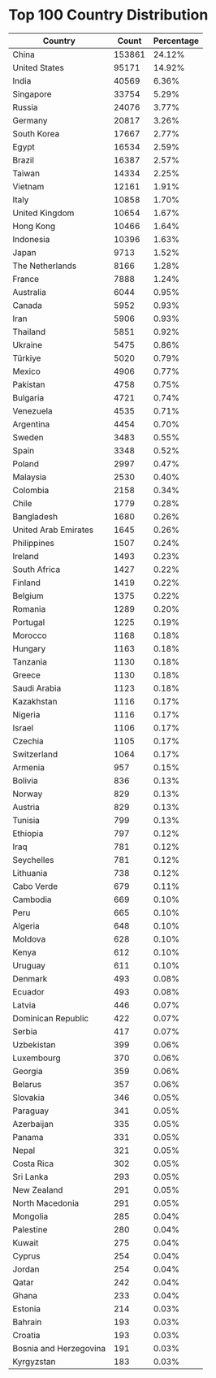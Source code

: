 # Top 100 Country Distribution
| Country | Count | Percentage |
|----|----|----|
| China | 153861 | 24.12% |
| United States | 95171 | 14.92% |
| India | 40569 | 6.36% |
| Singapore | 33754 | 5.29% |
| Russia | 24076 | 3.77% |
| Germany | 20817 | 3.26% |
| South Korea | 17667 | 2.77% |
| Egypt | 16534 | 2.59% |
| Brazil | 16387 | 2.57% |
| Taiwan | 14334 | 2.25% |
| Vietnam | 12161 | 1.91% |
| Italy | 10858 | 1.70% |
| United Kingdom | 10654 | 1.67% |
| Hong Kong | 10466 | 1.64% |
| Indonesia | 10396 | 1.63% |
| Japan | 9713 | 1.52% |
| The Netherlands | 8166 | 1.28% |
| France | 7888 | 1.24% |
| Australia | 6044 | 0.95% |
| Canada | 5952 | 0.93% |
| Iran | 5906 | 0.93% |
| Thailand | 5851 | 0.92% |
| Ukraine | 5475 | 0.86% |
| Türkiye | 5020 | 0.79% |
| Mexico | 4906 | 0.77% |
| Pakistan | 4758 | 0.75% |
| Bulgaria | 4721 | 0.74% |
| Venezuela | 4535 | 0.71% |
| Argentina | 4454 | 0.70% |
| Sweden | 3483 | 0.55% |
| Spain | 3348 | 0.52% |
| Poland | 2997 | 0.47% |
| Malaysia | 2530 | 0.40% |
| Colombia | 2158 | 0.34% |
| Chile | 1779 | 0.28% |
| Bangladesh | 1680 | 0.26% |
| United Arab Emirates | 1645 | 0.26% |
| Philippines | 1507 | 0.24% |
| Ireland | 1493 | 0.23% |
| South Africa | 1427 | 0.22% |
| Finland | 1419 | 0.22% |
| Belgium | 1375 | 0.22% |
| Romania | 1289 | 0.20% |
| Portugal | 1225 | 0.19% |
| Morocco | 1168 | 0.18% |
| Hungary | 1163 | 0.18% |
| Tanzania | 1130 | 0.18% |
| Greece | 1130 | 0.18% |
| Saudi Arabia | 1123 | 0.18% |
| Kazakhstan | 1116 | 0.17% |
| Nigeria | 1116 | 0.17% |
| Israel | 1106 | 0.17% |
| Czechia | 1105 | 0.17% |
| Switzerland | 1064 | 0.17% |
| Armenia | 957 | 0.15% |
| Bolivia | 836 | 0.13% |
| Norway | 829 | 0.13% |
| Austria | 829 | 0.13% |
| Tunisia | 799 | 0.13% |
| Ethiopia | 797 | 0.12% |
| Iraq | 781 | 0.12% |
| Seychelles | 781 | 0.12% |
| Lithuania | 738 | 0.12% |
| Cabo Verde | 679 | 0.11% |
| Cambodia | 669 | 0.10% |
| Peru | 665 | 0.10% |
| Algeria | 648 | 0.10% |
| Moldova | 628 | 0.10% |
| Kenya | 612 | 0.10% |
| Uruguay | 611 | 0.10% |
| Denmark | 493 | 0.08% |
| Ecuador | 493 | 0.08% |
| Latvia | 446 | 0.07% |
| Dominican Republic | 422 | 0.07% |
| Serbia | 417 | 0.07% |
| Uzbekistan | 399 | 0.06% |
| Luxembourg | 370 | 0.06% |
| Georgia | 359 | 0.06% |
| Belarus | 357 | 0.06% |
| Slovakia | 346 | 0.05% |
| Paraguay | 341 | 0.05% |
| Azerbaijan | 335 | 0.05% |
| Panama | 331 | 0.05% |
| Nepal | 321 | 0.05% |
| Costa Rica | 302 | 0.05% |
| Sri Lanka | 293 | 0.05% |
| New Zealand | 291 | 0.05% |
| North Macedonia | 291 | 0.05% |
| Mongolia | 285 | 0.04% |
| Palestine | 280 | 0.04% |
| Kuwait | 275 | 0.04% |
| Cyprus | 254 | 0.04% |
| Jordan | 254 | 0.04% |
| Qatar | 242 | 0.04% |
| Ghana | 233 | 0.04% |
| Estonia | 214 | 0.03% |
| Bahrain | 193 | 0.03% |
| Croatia | 193 | 0.03% |
| Bosnia and Herzegovina | 191 | 0.03% |
| Kyrgyzstan | 183 | 0.03% |
